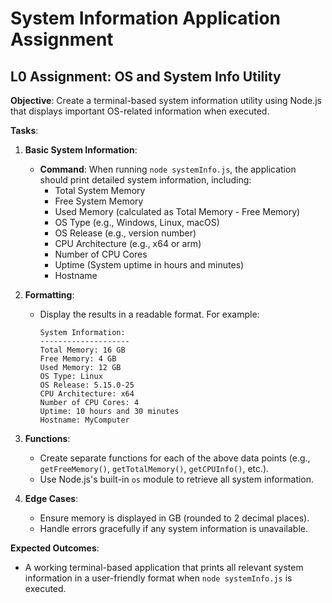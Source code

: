 # System Information Application Assignment

## **L0 Assignment: OS and System Info Utility**

**Objective**: Create a terminal-based system information utility using Node.js that displays important OS-related information when executed.

**Tasks**:

1. **Basic System Information**:  
   - **Command**: When running `node systemInfo.js`, the application should print detailed system information, including:
     - Total System Memory
     - Free System Memory
     - Used Memory (calculated as Total Memory - Free Memory)
     - OS Type (e.g., Windows, Linux, macOS)
     - OS Release (e.g., version number)
     - CPU Architecture (e.g., x64 or arm)
     - Number of CPU Cores
     - Uptime (System uptime in hours and minutes)
     - Hostname

2. **Formatting**:  
   - Display the results in a readable format. For example:  
     ```text
     System Information:
     --------------------
     Total Memory: 16 GB
     Free Memory: 4 GB
     Used Memory: 12 GB
     OS Type: Linux
     OS Release: 5.15.0-25
     CPU Architecture: x64
     Number of CPU Cores: 4
     Uptime: 10 hours and 30 minutes
     Hostname: MyComputer
     ```

3. **Functions**:
   - Create separate functions for each of the above data points (e.g., `getFreeMemory()`, `getTotalMemory()`, `getCPUInfo()`, etc.).
   - Use Node.js's built-in `os` module to retrieve all system information.

4. **Edge Cases**:
   - Ensure memory is displayed in GB (rounded to 2 decimal places).
   - Handle errors gracefully if any system information is unavailable.

**Expected Outcomes**:

- A working terminal-based application that prints all relevant system information in a user-friendly format when `node systemInfo.js` is executed.
